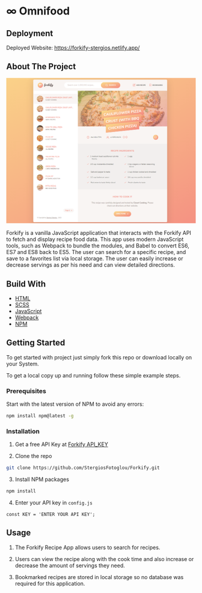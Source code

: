 # ∞ Omnifood

## Deployment

Deployed Website: https://forkify-stergios.netlify.app/

## About The Project

![forkify.png](/src/img/forkify.PNG)

Forkify is a vanilla JavaScript application that interacts with the Forkify API to fetch and display recipe food data. This app uses modern JavaScript tools, such as Webpack to bundle the modules, and Babel to convert ES6, ES7 and ES8 back to ES5. The user can search for a specific recipe, and save to a favorites list via local storage. The user can easily increase or decrease
servings as per his need and can view detailed directions.

## Build With

- [HTML](https://developer.mozilla.org/en-US/docs/Web/HTML)
- [SCSS](https://sass-lang.com/)
- [JavaScript](https://developer.mozilla.org/en-US/docs/Web/javascript)
- [Webpack](https://webpack.js.org/)
- [NPM](https://www.npmjs.com/)

## Getting Started

To get started with project just simply fork this repo or download locally on your System.

To get a local copy up and running follow these simple example steps.

### Prerequisites

Start with the latest version of NPM to avoid any errors:

```sh
npm install npm@latest -g
```

### Installation

1. Get a free API Key at [Forkify API_KEY](https://forkify-api.herokuapp.com/v2)

2. Clone the repo

```sh
git clone https://github.com/StergiosFotoglou/Forkify.git
```

3. Install NPM packages

```sh
npm install
```

4. Enter your API key in `config.js`

```JS
const KEY = 'ENTER YOUR API KEY';
```

## Usage

1. The Forkify Recipe App allows users to search for recipes.

2. Users can view the recipe along with the cook time and also
   increase or decrease the amount of servings they need.

3. Bookmarked recipes are stored in local storage so no database was
   required for this application.
